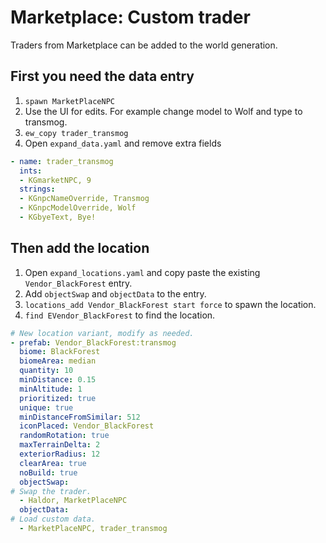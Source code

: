 # Marketplace: Custom trader

Traders from Marketplace can be added to the world generation.

## First you need the data entry

1. `spawn MarketPlaceNPC`
2. Use the UI for edits. For example change model to Wolf and type to transmog.
3. `ew_copy trader_transmog`
4. Open `expand_data.yaml` and remove extra fields

```yaml
- name: trader_transmog
  ints:
  - KGmarketNPC, 9
  strings:
  - KGnpcNameOverride, Transmog
  - KGnpcModelOverride, Wolf
  - KGbyeText, Bye!
```

## Then add the location

1. Open `expand_locations.yaml` and copy paste the existing `Vendor_BlackForest` entry.
2. Add `objectSwap` and `objectData` to the entry.
3. `locations_add Vendor_BlackForest start force` to spawn the location.
4. `find EVendor_BlackForest` to find the location.

```yaml
# New location variant, modify as needed.
- prefab: Vendor_BlackForest:transmog
  biome: BlackForest
  biomeArea: median
  quantity: 10
  minDistance: 0.15
  minAltitude: 1
  prioritized: true
  unique: true
  minDistanceFromSimilar: 512
  iconPlaced: Vendor_BlackForest
  randomRotation: true
  maxTerrainDelta: 2
  exteriorRadius: 12
  clearArea: true
  noBuild: true
  objectSwap:
# Swap the trader.
  - Haldor, MarketPlaceNPC
  objectData:
# Load custom data.
  - MarketPlaceNPC, trader_transmog
```
